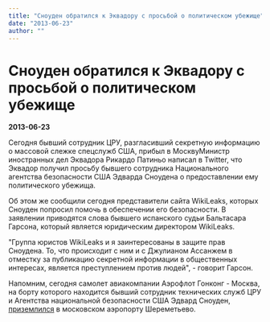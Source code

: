 ```yaml
---
title: "Сноуден обратился к Эквадору с просьбой о политическом убежище"
date: "2013-06-23"
author: ""
---
```


# Сноуден обратился к Эквадору с просьбой о политическом убежище

**2013-06-23** 

Сегодня бывший сотрудник ЦРУ, разгласивший секретную информацию о массовой слежке спецслужб США, прибыл в МосквуМинистр иностранных дел Эквадора Рикардо Патиньо написал в Twitter, что Эквадор получил просьбу бывшего сотрудника Национального агентства безопасности США Эдварда Сноудена о предоставлении ему политического убежища.

Об этом же сообщили сегодня представители сайта WikiLeaks, которых Сноуден попросил помочь в обеспечении его безопасности. В заявлении приводятся слова бывшего испанского судьи Бальтасара Гарсона, который является юридическим директором WikiLeaks.

"Группа юристов WikiLeaks и я заинтересованы в защите прав Сноудена. То, что происходит с ним и с Джулианом Ассанжем в отместку за публикацию секретной информации в общественных интересах, является преступлением против людей", - говорит Гарсон.

Напомним, сегодня самолет авиакомпании Аэрофлот Гонконг - Москва, на борту которого находится бывший сотрудник технических служб ЦРУ и Агентства национальной безопасности США Эдвард Сноуден, [приземлился](http://news.liga.net/news/world/869937-snouden_pribyl_v_moskvu.htm) в московском аэропорту Шереметьево.